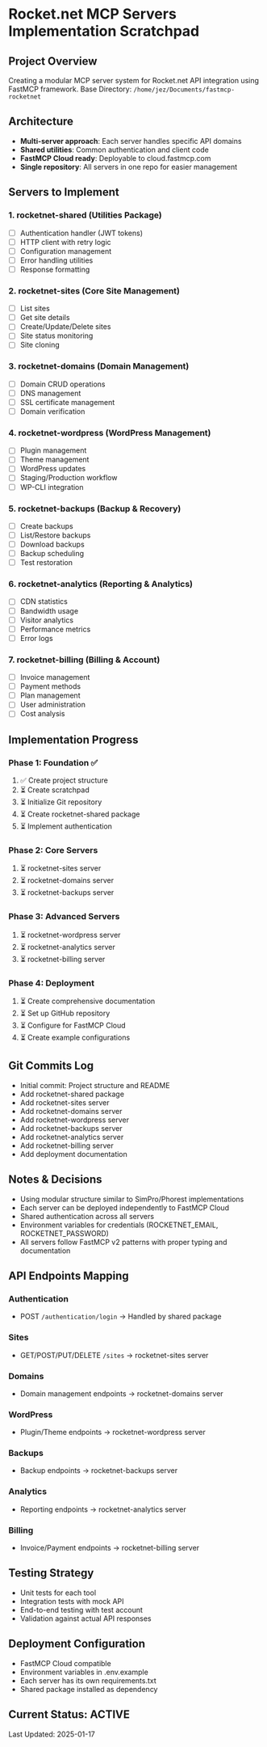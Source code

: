 # Rocket.net MCP Servers Implementation Scratchpad

## Project Overview
Creating a modular MCP server system for Rocket.net API integration using FastMCP framework.
Base Directory: `/home/jez/Documents/fastmcp-rocketnet`

## Architecture
- **Multi-server approach**: Each server handles specific API domains
- **Shared utilities**: Common authentication and client code
- **FastMCP Cloud ready**: Deployable to cloud.fastmcp.com
- **Single repository**: All servers in one repo for easier management

## Servers to Implement

### 1. rocketnet-shared (Utilities Package)
- [ ] Authentication handler (JWT tokens)
- [ ] HTTP client with retry logic
- [ ] Configuration management
- [ ] Error handling utilities
- [ ] Response formatting

### 2. rocketnet-sites (Core Site Management)
- [ ] List sites
- [ ] Get site details
- [ ] Create/Update/Delete sites
- [ ] Site status monitoring
- [ ] Site cloning

### 3. rocketnet-domains (Domain Management)
- [ ] Domain CRUD operations
- [ ] DNS management
- [ ] SSL certificate management
- [ ] Domain verification

### 4. rocketnet-wordpress (WordPress Management)
- [ ] Plugin management
- [ ] Theme management
- [ ] WordPress updates
- [ ] Staging/Production workflow
- [ ] WP-CLI integration

### 5. rocketnet-backups (Backup & Recovery)
- [ ] Create backups
- [ ] List/Restore backups
- [ ] Download backups
- [ ] Backup scheduling
- [ ] Test restoration

### 6. rocketnet-analytics (Reporting & Analytics)
- [ ] CDN statistics
- [ ] Bandwidth usage
- [ ] Visitor analytics
- [ ] Performance metrics
- [ ] Error logs

### 7. rocketnet-billing (Billing & Account)
- [ ] Invoice management
- [ ] Payment methods
- [ ] Plan management
- [ ] User administration
- [ ] Cost analysis

## Implementation Progress

### Phase 1: Foundation ✅
1. ✅ Create project structure
2. ⏳ Create scratchpad
3. ⏳ Initialize Git repository
4. ⏳ Create rocketnet-shared package
5. ⏳ Implement authentication

### Phase 2: Core Servers
1. ⏳ rocketnet-sites server
2. ⏳ rocketnet-domains server
3. ⏳ rocketnet-backups server

### Phase 3: Advanced Servers
1. ⏳ rocketnet-wordpress server
2. ⏳ rocketnet-analytics server
3. ⏳ rocketnet-billing server

### Phase 4: Deployment
1. ⏳ Create comprehensive documentation
2. ⏳ Set up GitHub repository
3. ⏳ Configure for FastMCP Cloud
4. ⏳ Create example configurations

## Git Commits Log
- Initial commit: Project structure and README
- Add rocketnet-shared package
- Add rocketnet-sites server
- Add rocketnet-domains server
- Add rocketnet-wordpress server
- Add rocketnet-backups server
- Add rocketnet-analytics server
- Add rocketnet-billing server
- Add deployment documentation

## Notes & Decisions
- Using modular structure similar to SimPro/Phorest implementations
- Each server can be deployed independently to FastMCP Cloud
- Shared authentication across all servers
- Environment variables for credentials (ROCKETNET_EMAIL, ROCKETNET_PASSWORD)
- All servers follow FastMCP v2 patterns with proper typing and documentation

## API Endpoints Mapping

### Authentication
- POST `/authentication/login` → Handled by shared package

### Sites
- GET/POST/PUT/DELETE `/sites` → rocketnet-sites server

### Domains
- Domain management endpoints → rocketnet-domains server

### WordPress
- Plugin/Theme endpoints → rocketnet-wordpress server

### Backups
- Backup endpoints → rocketnet-backups server

### Analytics
- Reporting endpoints → rocketnet-analytics server

### Billing
- Invoice/Payment endpoints → rocketnet-billing server

## Testing Strategy
- Unit tests for each tool
- Integration tests with mock API
- End-to-end testing with test account
- Validation against actual API responses

## Deployment Configuration
- FastMCP Cloud compatible
- Environment variables in .env.example
- Each server has its own requirements.txt
- Shared package installed as dependency

## Current Status: ACTIVE
Last Updated: 2025-01-17